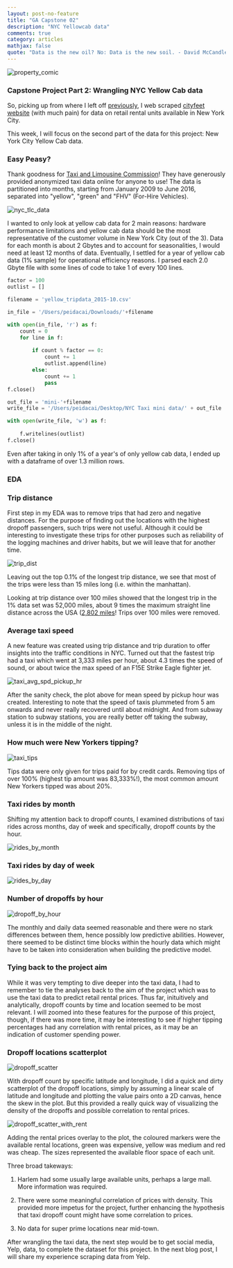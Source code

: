 ```yaml
---
layout: post-no-feature
title: "GA Capstone 02"
description: "NYC Yellowcab data"
comments: true
category: articles
mathjax: false
quote: "Data is the new oil? No: Data is the new soil. - David McCandless"
---
```


![property_comic]({{site-url}}/images/NYC_taxi.jpg)

### Capstone Project Part 2: Wrangling NYC Yellow Cab data

So, picking up from where I left off [previously](https://peidacai.github.io/articles/General-Assembly-Capstone01post), I web scraped [cityfeet website](http://www.cityfeet.com/cont/ny/new-york-retail-space#) (with much pain) for data on retail rental units available in New York City.

This week, I will focus on the second part of the data for this project: New York City Yellow Cab data.

### Easy Peasy?

Thank goodness for [Taxi and Limousine Commission](http://www.nyc.gov/html/tlc/html/about/trip_record_data.shtml)! They have generously provided anonymized taxi data online for anyone to use! The data is partitioned into months, starting from January 2009 to June 2016, separated into "yellow", "green" and "FHV" (For-Hire Vehicles).

![nyc_tlc_data]({{site-url}}/images/nyc_tlc_data.png)

I wanted to only look at yellow cab data for 2 main reasons: hardware performance limitations and yellow cab data should be the most representative of the customer volume in New York City (out of the 3). Data for each month is about 2 Gbytes and to account for seasonalities, I would need at least 12 months of data. Eventually, I settled for a year of yellow cab data (1% sample) for operational efficiency reasons. I parsed each 2.0 Gbyte file with some lines of code to take 1 of every 100 lines.

```py
factor = 100
outlist = []

filename = 'yellow_tripdata_2015-10.csv'

in_file = '/Users/peidacai/Downloads/'+filename

with open(in_file, 'r') as f:
    count = 0
    for line in f:
        
        if count % factor == 0:
            count += 1
            outlist.append(line)
        else:
            count += 1
            pass
f.close()

out_file = 'mini-'+filename
write_file = '/Users/peidacai/Desktop/NYC Taxi mini data/' + out_file

with open(write_file, 'w') as f:
    
    f.writelines(outlist)
f.close()
```

Even after taking in only 1% of a year's of only yellow cab data, I ended up with a dataframe of over 1.3 million rows.

### EDA

### Trip distance

First step in my EDA was to remove trips that had zero and negative distances. For the purpose of finding out the locations with the highest dropoff passengers, such trips were not useful. Although it could be interesting to investigate these trips for other purposes such as reliability of the logging machines and driver habits, but we will leave that for another time.

![trip_dist]({{site-url}}/images/Taxi_trip_distance.png)

Leaving out the top 0.1% of the longest trip distance, we see that most of the trips were less than 15 miles long (i.e. within the manhattan).

Looking at trip distance over 100 miles showed that the longest trip in the 1% data set was 52,000 miles, about 9 times the maximum straight line distance across the USA ([2,802 miles](https://www.reference.com/geography/distance-across-united-states-f6665a323ae29d9a)! Trips over 100 miles were removed.

### Average taxi speed

A new feature was created using trip distance and trip duration to offer insights into the traffic conditions in NYC. Turned out that the fastest trip had a taxi which went at 3,333 miles per hour, about 4.3 times the speed of sound, or about twice the max speed of an F15E Strike Eagle fighter jet.

![taxi_avg_spd_pickup_hr]({{site-url}}/images/taxi_spd.png)

After the sanity check, the plot above for mean speed by pickup hour was created. Interesting to note that the speed of taxis plummeted from 5 am onwards and never really recovered until about midnight. And from subway station to subway stations, you are really better off taking the subway, unless it is in the middle of the night.

### How much were New Yorkers tipping?

![taxi_tips]({{site-url}}/images/taxi_tips.png)

Tips data were only given for trips paid for by credit cards. Removing tips of over 100% (highest tip amount was 83,333%!), the most common amount New Yorkers tipped was about 20%.

### Taxi rides by month

Shifting my attention back to dropoff counts, I examined distributions of taxi rides across months, day of week and specifically, dropoff counts by the hour.

![rides_by_month]({{site-url}}/images/taxi_rides_by_month.png)

### Taxi rides by day of week

![rides_by_day]({{site-url}}/images/taxi_rides_by_day.png)

### Number of dropoffs by hour

![dropoff_by_hour]({{site-url}}/images/taxi_dropoff_by_hour.png)

The monthly and daily data seemed reasonable and there were no stark differences between them, hence possibly low predictive abilities. However, there seemed to be distinct time blocks within the hourly data which might have to be taken into consideration when building the predictive model.

### Tying back to the project aim

While it was very tempting to dive deeper into the taxi data, I had to remember to tie the analyses back to the aim of the project which was to use the taxi data to predict retail rental prices. Thus far, inituitively and analytically, dropoff counts by time and location seemed to be most relevant. I will zoomed into these features for the purpose of this project, though, if there was more time, it may be interesting to see if higher tipping percentages had any correlation with rental prices, as it may be an indication of customer spending power.

### Dropoff locations scatterplot

![dropoff_scatter]({{site-url}}/images/dropoff_scatter.png)

With dropoff count by specific latitude and longitude, I did a quick and dirty scatterplot of the dropoff locations, simply by assuming a linear scale of latitude and longitude and plotting the value pairs onto a 2D canvas, hence the skew in the plot. But this provided a really quick way of visualizing the density of the dropoffs and possible correlation to rental prices.

![dropoff_scatter_with_rent]({{site-url}}/images/taxi_dropoff_rental_locations.png)

Adding the rental prices overlay to the plot, the coloured markers were the available rental locations, green was expensive, yellow was medium and red was cheap. The sizes represented the available floor space of each unit. 

Three broad takeways:

1. Harlem had some usually large available units, perhaps a large mall. More information was required.

2. There were some meaningful correlation of prices with density. This provided more impetus for the project, further enhancing the hypothesis that taxi dropoff count might have some correlation to prices.

3. No data for super prime locations near mid-town.

After wrangling the taxi data, the next step would be to get social media, Yelp, data, to complete the dataset for this project. In the next blog post, I will share my experience scraping data from Yelp.

